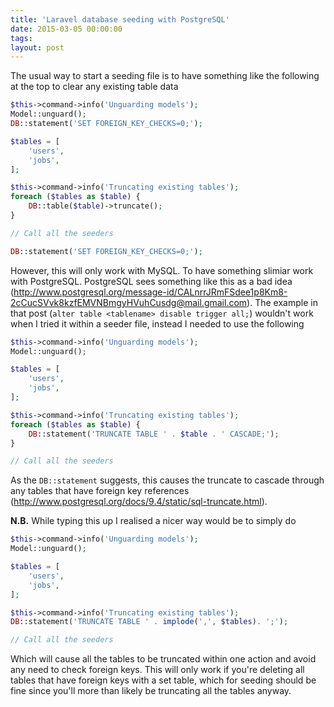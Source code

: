```yaml
---
title: 'Laravel database seeding with PostgreSQL'
date: 2015-03-05 00:00:00 
tags: 
layout: post
---
```

The usual way to start a seeding file is to have something like the following at the top to clear any existing table data

```php
$this->command->info('Unguarding models');
Model::unguard();
DB::statement('SET FOREIGN_KEY_CHECKS=0;');

$tables = [
	'users',
    'jobs',
];

$this->command->info('Truncating existing tables');
foreach ($tables as $table) {
	DB::table($table)->truncate();
}

// Call all the seeders

DB::statement('SET FOREIGN_KEY_CHECKS=0;');
```

However, this will only work with MySQL. To have something slimiar work with PostgreSQL. PostgreSQL sees something like this as a bad idea (http://www.postgresql.org/message-id/CALnrrJRmFSdee1p8Km8-2cCucSVvk8kzfEMVNBmgyHVuhCusdg@mail.gmail.com). The example in that post (`alter table <tablename> disable trigger all;`) wouldn't work when I tried it within a seeder file, instead I needed to use the following

```php
$this->command->info('Unguarding models');
Model::unguard();

$tables = [
	'users',
    'jobs',
];

$this->command->info('Truncating existing tables');
foreach ($tables as $table) {
	DB::statement('TRUNCATE TABLE ' . $table . ' CASCADE;');
}

// Call all the seeders
```

As the `DB::statement` suggests, this causes the truncate to cascade through any tables that have foreign key references (http://www.postgresql.org/docs/9.4/static/sql-truncate.html).

**N.B.** While typing this up I realised a nicer way would be to simply do

```php
$this->command->info('Unguarding models');
Model::unguard();

$tables = [
	'users',
    'jobs',
];

$this->command->info('Truncating existing tables');
DB::statement('TRUNCATE TABLE ' . implode(',', $tables). ';');

// Call all the seeders
```

Which will cause all the tables to be truncated within one action and avoid any need to check foreign keys. This will only work if you're deleting all tables that have foreign keys with a set table, which for seeding should be fine since you'll more than likely be truncating all the tables anyway.
